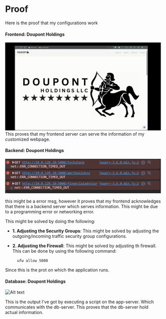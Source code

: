 # Proof 
Here is the proof that my configurations work

#### **Frontend: Doupont Holdings**

![frontend](../images/Doupont-Holdings-LLC-Webpage-custom.gif)
This proves that my frontend server can serve the information of my customized webpage.

#### **Backend: Doupont Holdings**

![backend proof](../images/backend-proof.png)

this might be a error msg, however it proves that my frontend acknowledges that there is a backend server which serves information. This might be due to a programming error or networking error.

This might be solved by doing the following:

- **1. Adjusting the Security Groups**: This might be solved by adjusting the outgoing/incoming traffic security group configurations.

- **2. Adjusting the Firewall**: This might be solved by adjusting th firewall. This can be done by using the following command:

        ufw allow 5000

Since this is the prot on which the application runs.

#### **Database: Doupont Holdings**

![Alt text](image.png)

This is the output I've got by executing a script on the app-server. Which communicates with the db-server. This proves that the db-server hold actual information.